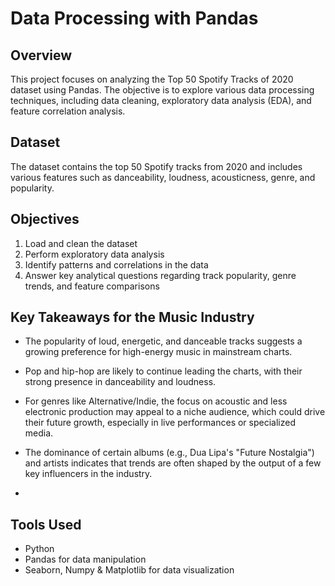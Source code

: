 # Data Processing with Pandas

## Overview

This project focuses on analyzing the Top 50 Spotify Tracks of 2020 dataset using Pandas. The objective is to explore various data processing techniques, including data cleaning, exploratory data analysis (EDA), and feature correlation analysis.

## Dataset

The dataset contains the top 50 Spotify tracks from 2020 and includes various features such as danceability, loudness, acousticness, genre, and popularity.

## Objectives

1. Load and clean the dataset
2. Perform exploratory data analysis
3. Identify patterns and correlations in the data
4. Answer key analytical questions regarding track popularity, genre trends, and feature comparisons

## Key Takeaways for the Music Industry

- The popularity of loud, energetic, and danceable tracks suggests a growing preference for high-energy music in mainstream charts.

- Pop and hip-hop are likely to continue leading the charts, with their strong presence in danceability and loudness.

- For genres like Alternative/Indie, the focus on acoustic and less electronic production may appeal to a niche audience, which could drive their future growth, especially in live performances or specialized media.

- The dominance of certain albums (e.g., Dua Lipa's "Future Nostalgia") and artists indicates that trends are often shaped by the output of a few key influencers in the industry.
- 
## Tools Used

- Python
- Pandas for data manipulation
- Seaborn, Numpy & Matplotlib for data visualization
